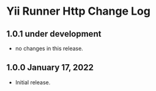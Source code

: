 # Yii Runner Http Change Log

## 1.0.1 under development

- no changes in this release.

## 1.0.0 January 17, 2022

- Initial release.